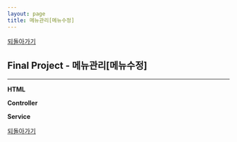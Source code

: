 ```yaml
---
layout: page
title: 메뉴관리[메뉴수정]
---
```


[되돌아가기](https://leesohyeon96.github.io/finalprojectcode/#first)

## Final Project - 메뉴관리[메뉴수정]
***
  
  **HTML**
  <script src="https://gist.github.com/leesohyeon96/9a17a79f2b4be540b148b280927c8c6e.js"></script>
  
  **Controller**  
  <script src="https://gist.github.com/leesohyeon96/8fba37588e778194fe93ca2f312dfec9.js"></script>  
  
  **Service**  
  <script src="https://gist.github.com/leesohyeon96/c44e3a32a51079eeddb7f513ce8521e7.js"></script>

[되돌아가기](https://leesohyeon96.github.io/finalprojectcode/#first)


